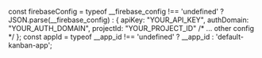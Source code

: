 const firebaseConfig = typeof __firebase_config !== 'undefined' ? JSON.parse(__firebase_config) : { apiKey: "YOUR_API_KEY", authDomain: "YOUR_AUTH_DOMAIN", projectId: "YOUR_PROJECT_ID" /* ... other config */ };
const appId = typeof __app_id !== 'undefined' ? __app_id : 'default-kanban-app';
